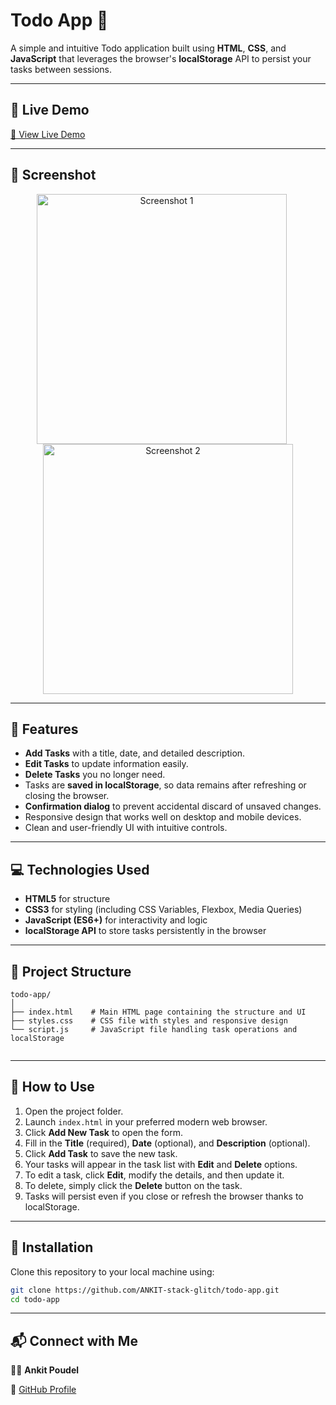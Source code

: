 # Todo App 📝

A simple and intuitive Todo application built using **HTML**, **CSS**, and **JavaScript** that leverages the browser's **localStorage** API to persist your tasks between sessions.

---

## 🎥 Live Demo

[🔗 View Live Demo](#)  


---

## 📸 Screenshot

<p align="center">
  <img src="https://github.com/user-attachments/assets/ae3f3634-a222-4aa4-b97b-49d49e600154" alt="Screenshot 1" width="400" style="margin-right: 20px;" />
  <img src="https://github.com/user-attachments/assets/2b94e6e9-83f7-4831-b2a9-edb9c80f4d78" alt="Screenshot 2" width="400" />
</p>





 


---

## 🚀 Features

- **Add Tasks** with a title, date, and detailed description.
- **Edit Tasks** to update information easily.
- **Delete Tasks** you no longer need.
- Tasks are **saved in localStorage**, so data remains after refreshing or closing the browser.
- **Confirmation dialog** to prevent accidental discard of unsaved changes.
- Responsive design that works well on desktop and mobile devices.
- Clean and user-friendly UI with intuitive controls.

---

## 💻 Technologies Used

- **HTML5** for structure
- **CSS3** for styling (including CSS Variables, Flexbox, Media Queries)
- **JavaScript (ES6+)** for interactivity and logic
- **localStorage API** to store tasks persistently in the browser

---

## 📝 Project Structure
```plaintext
todo-app/
│
├── index.html    # Main HTML page containing the structure and UI
├── styles.css    # CSS file with styles and responsive design
└── script.js     # JavaScript file handling task operations and localStorage


```

---

## 🎯 How to Use

1. Open the project folder.
2. Launch `index.html` in your preferred modern web browser.
3. Click **Add New Task** to open the form.
4. Fill in the **Title** (required), **Date** (optional), and **Description** (optional).
5. Click **Add Task** to save the new task.
6. Your tasks will appear in the task list with **Edit** and **Delete** options.
7. To edit a task, click **Edit**, modify the details, and then update it.
8. To delete, simply click the **Delete** button on the task.
9. Tasks will persist even if you close or refresh the browser thanks to localStorage.

---

## 📂 Installation

Clone this repository to your local machine using:

```bash
git clone https://github.com/ANKIT-stack-glitch/todo-app.git
cd todo-app

```
---
## 📬 Connect with Me

👨‍💻 **Ankit Poudel**

🔗 [GitHub Profile](https://github.com/ANKIT-stack-glitch)


